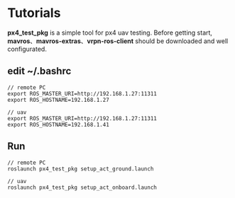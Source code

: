 # Tutorials
**px4_test_pkg** is a simple tool for px4 uav testing. Before getting start, **mavros**、**mavros-extras**、**vrpn-ros-client** should be downloaded and well configurated.

## edit ~/.bashrc

```
// remote PC
export ROS_MASTER_URI=http://192.168.1.27:11311
export ROS_HOSTNAME=192.168.1.27

// uav
export ROS_MASTER_URI=http://192.168.1.27:11311
export ROS_HOSTNAME=192.168.1.41
```

## Run

```
// remote PC
roslaunch px4_test_pkg setup_act_ground.launch

// uav
roslaunch px4_test_pkg setup_act_onboard.launch
```

